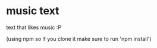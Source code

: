 # music text

text that likes music :P

(using npm so if you clone it make sure to run 'npm install')
